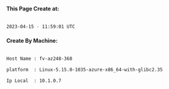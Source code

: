 
   
#### This Page Create at:

```bash

2023-04-15 - 11:59:01 UTC

```

#### Create By Machine:

```bash

Host Name : fv-az248-368

platform  : Linux-5.15.0-1035-azure-x86_64-with-glibc2.35

Ip Local  : 10.1.0.7

```


